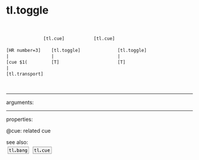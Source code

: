 # tl.toggle

```


              [tl.cue]           [tl.cue]

[HR number=3]    [tl.toggle]              [tl.toggle]
|                |                        |
[cue $1(         [T]                      [T]
|
[tl.transport]

            
```
---
arguments:


---
properties:

@cue: related cue<br>

see also:<br>
![tl.bang](img/object_tl.bang.png)
![tl.cue](img/object_tl.cue.png)
